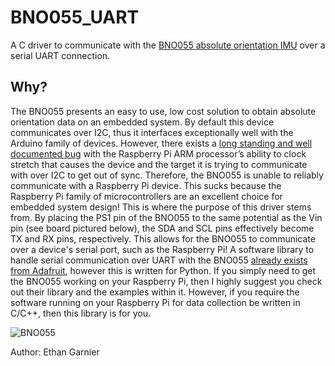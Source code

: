 # BNO055_UART
A C driver to communicate with the [BNO055 absolute orientation IMU](https://learn.adafruit.com/adafruit-bno055-absolute-orientation-sensor/overview) over a serial UART connection.

## Why?
The BNO055 presents an easy to use, low cost solution to obtain absolute orientation data on an embedded system. By default this device communicates over I2C, thus it interfaces exceptionally well with the Arduino family of devices. However, there exists a [long standing and well documented bug](https://www.advamation.com/knowhow/raspberrypi/rpi-i2c-bug.html) with the Raspberry Pi ARM processor’s ability to clock stretch that causes the device and the target it is trying to communicate with over I2C to get out of sync. Therefore, the BNO055 is unable to reliably communicate with a Raspberry Pi device. This sucks because the Raspberry Pi family of microcontrollers are an excellent choice for embedded system design! This is where the purpose of this driver stems from. By placing the PS1 pin of the BNO055 to the same potential as the Vin pin (see board pictured below), the SDA and SCL pins effectively become TX and RX pins, respectively. This allows for the BNO055 to communicate over a device's serial port, such as the Raspberry Pi! A software library to handle serial communication over UART with the BNO055 [already exists from Adafruit](https://github.com/adafruit/Adafruit_Python_BNO055), however this is written for Python. If you simply need to get the BNO055 working on your Raspberry Pi, then I highly suggest you check out their library and the examples within it. However, if you require the software running on your Raspberry Pi for data collection be written in C/C++, then this library is for you.

![BNO055](https://cdn-learn.adafruit.com/assets/assets/000/024/585/original/sensors_2472_top_ORIG.jpg)

Author: Ethan Garnier